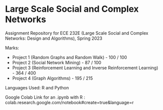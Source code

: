 # Large Scale Social and Complex Networks
Assignment Repository for ECE 232E (Large Scale Social and Complex Networks: Design and Algorithms), Spring 2023

Marks:
* Project 1 (Random Graphs and Random Walk) - 100 / 100
* Project 2 (Social Network Mining) - 87 / 100
* Project 3 (Reinforcement Learning and Inverse Reinforcement Learning) - 364 / 400
* Project 4 (Graph Algorithms) - 195 / 215


Languages Used: R and Python 

Google Colab Link for an .ipynb with R : colab.research.google.com/notebook#create=true&language=r
